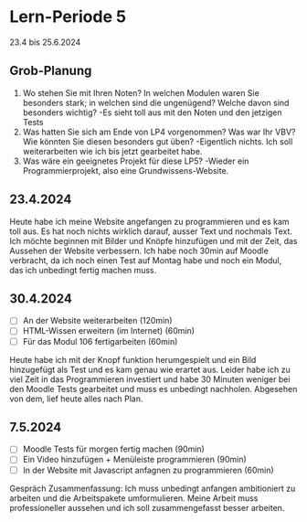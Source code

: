 # Lern-Periode 5

23.4 bis 25.6.2024

## Grob-Planung

1. Wo stehen Sie mit Ihren Noten? In welchen Modulen waren Sie besonders stark; in welchen sind die ungenügend? Welche davon sind besonders wichtig?
   -Es sieht toll aus mit den Noten und den jetzigen Tests
3. Was hatten Sie sich am Ende von LP4 vorgenommen? Was war Ihr VBV? Wie könnten Sie diesen besonders gut üben?
   -Eigentlich nichts. Ich soll weiterarbeiten wie ich bis jetzt gearbeitet habe.
5. Was wäre ein geeignetes Projekt für diese LP5?
   -Wieder ein Programmierprojekt, also eine Grundwissens-Website.
   

## 23.4.2024

Heute habe ich meine Website angefangen zu programmieren und es kam toll aus. Es hat noch nichts wirklich darauf, ausser Text und nochmals Text. Ich möchte beginnen mit Bilder und Knöpfe hinzufügen und mit der Zeit, das Aussehen der Website verbessern. Ich habe noch 30min auf Moodle verbracht, da ich noch einen Test auf Montag habe und noch ein Modul, das ich unbedingt fertig machen muss.

## 30.4.2024

- [ ] An der Website weiterarbeiten (120min)
- [ ] HTML-Wissen erweitern (im Internet) (60min)
- [ ] Für das Modul 106 fertigarbeiten (60min)

Heute habe ich mit der Knopf funktion herumgespielt und ein Bild hinzugefügt als Test und es kam genau wie erartet aus. Leider habe ich zu viel Zeit in das Programmieren investiert und habe 30 Minuten weniger bei den Moodle Tests gearbeitet und muss es unbedingt nachholen. Abgesehen von dem, lief heute alles nach Plan.

## 7.5.2024

- [ ] Moodle Tests für morgen fertig machen (90min)
- [ ] Ein Video hinzufügen + Menüleiste programmieren (90min)
- [ ] In der Website mit Javascript anfagnen zu programmieren (60min)

Gespräch Zusammenfassung: Ich muss unbedingt anfangen ambitioniert zu arbeiten und die Arbeitspakete umformulieren. Meine Arbeit muss professioneller aussehen und ich soll zusammengefasst besser arbeiten.
